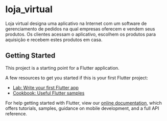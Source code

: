 # loja_virtual

Loja virtual designa uma aplicativo na Internet com um software de gerenciamento de pedidos na qual empresas oferecem e vendem seus produtos. Os clientes acessam o aplicativo, escolhem os produtos para aquisição e recebem estes produtos em casa.

## Getting Started

This project is a starting point for a Flutter application.

A few resources to get you started if this is your first Flutter project:

- [Lab: Write your first Flutter app](https://flutter.dev/docs/get-started/codelab)
- [Cookbook: Useful Flutter samples](https://flutter.dev/docs/cookbook)

For help getting started with Flutter, view our
[online documentation](https://flutter.dev/docs), which offers tutorials,
samples, guidance on mobile development, and a full API reference.
